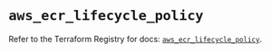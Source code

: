 # `aws_ecr_lifecycle_policy`

Refer to the Terraform Registry for docs: [`aws_ecr_lifecycle_policy`](https://registry.terraform.io/providers/hashicorp/aws/6.10.0/docs/resources/ecr_lifecycle_policy).
